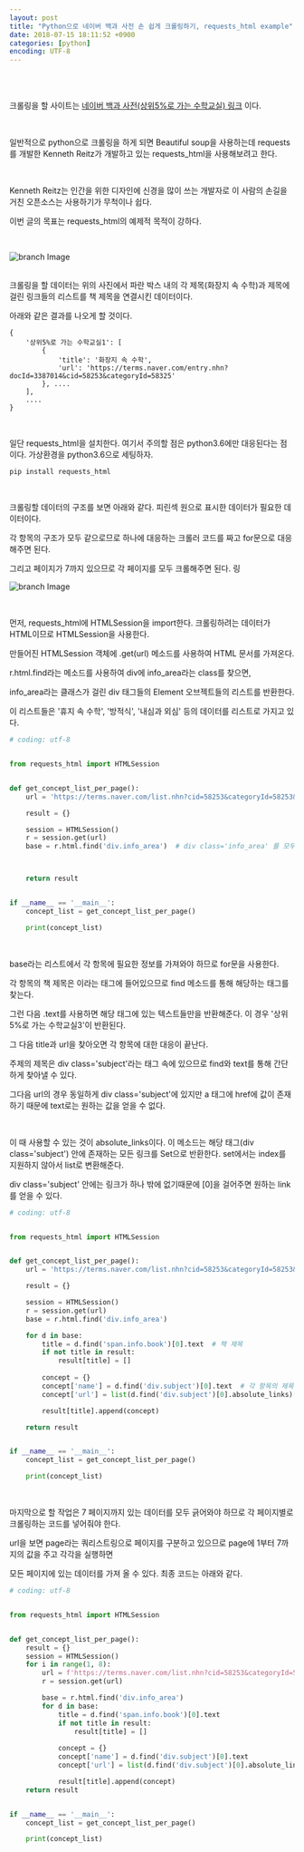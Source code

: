 ```yaml
---
layout: post
title: "Python으로 네이버 백과 사전 손 쉽게 크롤링하기, requests_html example"
date: 2018-07-15 18:11:52 +0900
categories: [python]
encoding: UTF-8
---
```


<br>
<br>


크롤링을 할 사이트는 
[네이버 백과 사전(상위5%로 가는 수학교실) 링크](https://terms.naver.com/list.nhn?cid=58253&categoryId=58253) 이다. 

<br>

일반적으로 python으로 크롤링을 하게 되면 Beautiful soup을 사용하는데 requests를 개발한 Kenneth Reitz가 개발하고 있는
requests_html을 사용해보려고 한다. 

<br>

Kenneth Reitz는 인간을 위한 디자인에 신경을 많이 쓰는 개발자로 이 사람의 손길을 거친 오픈소스는 사용하기가 무척이나 쉽다. 

이번 글의 목표는 requests_html의 예제적 목적이 강하다. 

<br>

![branch Image](https://raw.githubusercontent.com/Sanghak-Lee/blog/master/static/img/_posts/requests_html_01.png)


<br>
크롤링을 할 데이터는 위의 사진에서 파란 박스 내의 각 제목(화장지 속 수학)과 제목에 걸린 링크들의 리스트를 책 제목을 연결시킨 데이터이다. 


아래와 같은 결과를 나오게 할 것이다. 


```shell
{
    '상위5%로 가는 수학교실1': [
        {
            'title': '화장지 속 수학',
            'url': 'https://terms.naver.com/entry.nhn?docId=3387014&cid=58253&categoryId=58325'    
        }, ....
    ],
    ....
}
```

<br>


일단 requests_html을 설치한다. 여기서 주의할 점은 python3.6에만 대응된다는 점이다. 가상환경을 python3.6으로 세팅하자. 


```shell
pip install requests_html 
```

<br>


크롤링할 데이터의 구조를 보면 아래와 같다. 피린섹 원으로 표시한 데이터가 필요한 데이터이다. 

각 항목의 구조가 모두 같으로므로 하나에 대응하는 크롤러 코드를 짜고 for문으로 대응해주면 된다. 

그리고 페이지가 7까지 있으므로 각 페이지를 모두 크롤해주면 된다. 링

![branch Image](https://raw.githubusercontent.com/Sanghak-Lee/blog/master/static/img/_posts/requests_html_02.png)


<br>


먼저, requests_html에 HTMLSession을 import한다. 크롤링하려는 데이터가 HTML이므로 HTMLSession을 사용한다. 

만들어진 HTMLSession 객체에 .get(url) 메소드를 사용하여 HTML 문서를 가져온다. 

r.html.find라는 메소드를 사용하여 div에 info_area라는 class를 찾으면, 

info_area라는 클래스가 걸린 div 태그들의 Element 오브젝트들의 리스트를 반환한다. 

이 리스트들은 '휴지 속 수학', '방적식', '내심과 외심' 등의 데이터를 리스트로 가지고 있다. 


```python
# coding: utf-8


from requests_html import HTMLSession


def get_concept_list_per_page():
    url = 'https://terms.naver.com/list.nhn?cid=58253&categoryId=58253&page=1' 

    result = {}

    session = HTMLSession()
    r = session.get(url)    
    base = r.html.find('div.info_area')  # div class='info_area' 를 모두 찾아라 



    return result


if __name__ == '__main__':
    concept_list = get_concept_list_per_page()

    print(concept_list)
```

<br>

base라는 리스트에서 각 항목에 필요한 정보를 가져와야 하므로 for문을 사용한다. 

각 항목의 책 제목은 <span class='info book'>이라는 태그에 들어있으므로 find 메소드를 통해 해당하는 태그를 찾는다.

그런 다음 .text를 사용하면 해당 태그에 있는 텍스트들만을 반환해준다. 이 경우 '상위5%로 가는 수학교실3'이 반환된다. 


그 다음 title과 url을 찾아오면 각 항목에 대한 대응이 끝난다.

주제의 제목은 div class='subject'라는 태그 속에 있으므로 find와 text를 통해 간단하게 찾아낼 수 있다.

그다음 url의 경우 동일하게 div class='subject'에 있지만 a 태그에 href에 값이 존재하기 때문에 text로는 원하는 값을 얻을 수 없다. 

<br>

이 때 사용할 수 있는 것이 absolute_links이다. 이 메소드는 해당 태그(div class='subject') 안에 존재하는 모든 링크를 Set으로 반환한다. set에서는 index를 지원하지 않아서 list로 변환해준다. 

div class='subject' 안에는 링크가 하나 밖에 없기때문에 [0]을 걸어주면 원하는 link를 얻을 수 있다. 


```python
# coding: utf-8


from requests_html import HTMLSession


def get_concept_list_per_page():
    url = 'https://terms.naver.com/list.nhn?cid=58253&categoryId=58253&page=1' 

    result = {}

    session = HTMLSession()
    r = session.get(url)    
    base = r.html.find('div.info_area')  

    for d in base:
        title = d.find('span.info.book')[0].text  # 책 제목 
        if not title in result:
            result[title] = []
        
        concept = {}
        concept['name'] = d.find('div.subject')[0].text  # 각 항목의 제목 
        concept['url'] = list(d.find('div.subject')[0].absolute_links)[0] # 각 항목의 url

        result[title].append(concept)    

    return result


if __name__ == '__main__':
    concept_list = get_concept_list_per_page()

    print(concept_list)
```


<br>

마지막으로 할 작업은 7 페이지까지 있는 데이터를 모두 긁어와야 하므로 각 페이지별로 크롤링하는 코드를 넣어줘야 한다.

url을 보면 page라는 쿼리스트링으로 페이지를 구분하고 있으므로 page에 1부터 7까지의 값을 주고 각각을 실행하면 

모든 페이지에 있는 데이터를 가져 올 수 있다. 최종 코드는 아래와 같다. 

```python
# coding: utf-8


from requests_html import HTMLSession


def get_concept_list_per_page():
    result = {}
    session = HTMLSession()
    for i in range(1, 8):
        url = f'https://terms.naver.com/list.nhn?cid=58253&categoryId=58253&page={i}'
        r = session.get(url)    

        base = r.html.find('div.info_area')
        for d in base:
            title = d.find('span.info.book')[0].text
            if not title in result:
                result[title] = []
            
            concept = {}
            concept['name'] = d.find('div.subject')[0].text
            concept['url'] = list(d.find('div.subject')[0].absolute_links)[0]

            result[title].append(concept)
    return result


if __name__ == '__main__':
    concept_list = get_concept_list_per_page()

    print(concept_list)
```



<br>
<br>
<br>
